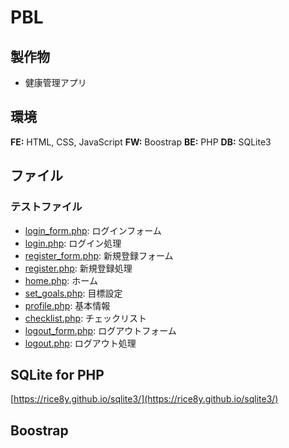 # PBL

## 製作物

- 健康管理アプリ

## 環境

**FE:** HTML, CSS, JavaScript
**FW:** Boostrap
**BE:** PHP
**DB:** SQLite3

## ファイル

### テストファイル

- [login_form.php](pages/login_form.php): ログインフォーム
- [login.php](pages/login.php): ログイン処理
- [register_form.php](pages/register_form.php): 新規登録フォーム
- [register.php](pages/register.php): 新規登録処理
- [home.php](pages/home.php): ホーム
- [set_goals.php](pages/set_goals.php): 目標設定
- [profile.php](pages/profile.php): 基本情報
- [checklist.php](pages/checklist.php): チェックリスト
- [logout_form.php](pages/logout_form.php): ログアウトフォーム
- [logout.php](pages/logout.php): ログアウト処理

## SQLite for PHP

[https://rice8y.github.io/sqlite3/](https://rice8y.github.io/sqlite3/)

## Boostrap
